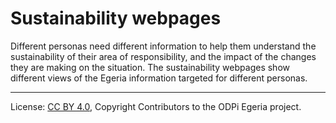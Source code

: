 <!-- SPDX-License-Identifier: CC-BY-4.0 -->
<!-- Copyright Contributors to the ODPi Egeria project. -->

# Sustainability webpages

Different personas need different information to help them understand the sustainability of their area of responsibility,
and the impact of the changes they are making on the situation.  The sustainability webpages show different views of
the Egeria information targeted for different personas.



----
License: [CC BY 4.0](https://creativecommons.org/licenses/by/4.0/),
Copyright Contributors to the ODPi Egeria project.
